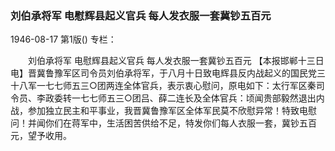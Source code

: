 ### 刘伯承将军  电慰辉县起义官兵  每人发衣服一套冀钞五百元

1946-08-17
第1版()
专栏：

　　刘伯承将军
    电慰辉县起义官兵
    每人发衣服一套冀钞五百元
    【本报邯郸十三日电】晋冀鲁豫军区司令员刘伯承将军，于八月十日致电辉县反内战起义的国民党三十八军一七七师五三○团两连全体官兵，表示衷心慰问，原电如下：太行军区秦司令员、李政委转一七七师五三○团吕、薛二连长及全体官兵：顷闻贵部毅然退出内战，参加独立民主和平事业，我晋冀鲁豫军区全体军民莫不欣慰异常！特致电慰问！并闻你们在蒋军中，生活困苦供给不足，特发你们每人衣服一套，冀钞五百元，望予收用。
